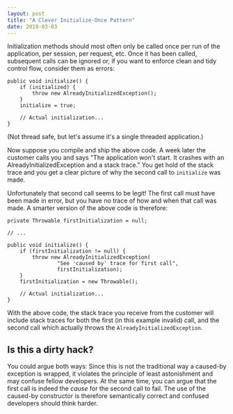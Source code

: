 ```yaml
---
layout: post
title: "A Clever Initialize-Once Pattern"
date: 2019-03-03
---
```


Initialization methods should most often only be called once per run of the application, per session, per request, etc. Once it has been called, subsequent calls can be ignored or, if you want to enforce clean and tidy control flow, consider them as errors:

    public void initialize() {
        if (initialized) {
            throw new AlreadyInitializedException();
        }
        initialize = true;

        // Actual initialization...
    }

(Not thread safe, but let's assume it's a single threaded application.)

Now suppose you compile and ship the above code. A week later the customer calls you and says "The application won't start. It crashes with an AlreadyInitializedException and a stack trace." You get hold of the stack trace and you get a clear picture of why the second call to `initialize` was made.

Unfortunately that second call seems to be legit! The first call must have been made in error, but you have no trace of how and when that call was made. A smarter version of the above code is therefore:

    private Throwable firstInitialization = null;
    
    // ...

    public void initialize() {
        if (firstInitialization != null) {
            throw new AlreadyInitializedException(
                    "See 'caused by' trace for first call",
                    firstInitialization);
        }
        firstInitialization = new Throwable();

        // Actual initialization...
    }

With the above code, the stack trace you receive from the customer will include stack traces for both the first (in this example invalid) call, and the second call which actually throws the `AlreadyInitializedException`.

Is this a dirty hack?
---------------------
You could argue both ways: Since this is not the traditional way a caused-by exception is wrapped, it violates the principle of least astonishment and may confuse fellow developers. At the same time, you can argue that the first call is indeed the _cause_ for the second call to fail. The use of the caused-by constructor is therefore semantically correct and confused developers should think harder.
